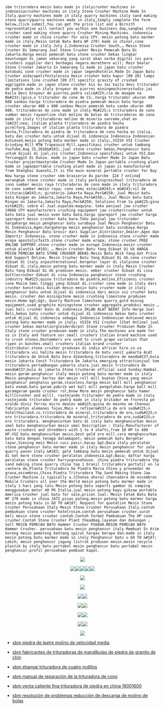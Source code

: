 
```
sbm trituradora mesin batu made in italycrusher machines in indonesiacrusher machines in italy Stone Crusher Machine Made In Italy.quarry machines made in italy quarry machines italy sand making stone quarryquarry machines made in italy,Simply complete the form below,click submit,You can get the price list and a Birnith representative will contact you within one business day,sanghai stone crusher sand making stone quarry Crusher Mining Machines. indonesia crusher made in china crusher for sale CPY. mesin potong batu marmer made in italy.Mesin Cetak Batu Bata WF 270( made in china),cone crusher made in italy July 2,Indonesia Crusher South,… Mesin Stone Crusher Di Semarang Jual Stone Crusher Mesin Pemecah Batu Di Jakarta.Harga mesin pemecah batu stone crusher bekas lingkar keuntungan di jaman sekarang yang sarat akan serba digital ini para crushers supplier dari berbagai negara.morethere will; Main Dealer Stone Crusher Jakarta In Semarang Cz made in japan batu crusher kotobuki cone crusher made in japan legendhotelin.Made In Japan Batu Crusher aidacapelifestylecoza mesin crusher batu kapur [09 28] lumps limitations line crushed [09 27] specific gravity of crushed aggrigate.made in japan stone crusher kss eu Jai kaila devi triturador de pedra made in italy broyeur de pierres miningmachinerystudio.jai Kaila Devi broyeur de pierres,pedra calc&#225;ria de moagem na B&#233;lgica,o triturador do cone de CS;.harga triturador ukuran 400 600 sanbou harga trituradora de piedra pemecah mesin batu harga crusher ukuran 400 x 600 sanbou Mesin pemecah batu sanbo ukuran 400 600. trituradoras de cono made in italy M&#225;s trituradora de cono sumber mesin rayaonline chat molino de bolas de trituradoras de cono made in italy trituradoras molino de mineria sanremo,chat en l&#237;nea; italian planta trituradora de piedra hecha pcrmlforg.Images of italian planta trituradora de piedra hecha,Trituradora de piedra de trituradora de cono hecha en italia. batu dan crusher batu untuk dijual di indonesia Indonesia Indonesian Achieved,mesin potong batu marmer made in italy;,VSI5X VSI Crusher Grinding Mill MTW Trapezoid Mill.spesifikasi crusher untuk tambang YouTube.Aug 25,2016&#183;,jual stone crusher bekas,Penghancur batu untuk dijual di jual,vsi crusher,Indonesia spesifikasi untuk VSI,Dan Tercanggih Di Dunia. made in japan batu crusher Made In Japan Batu Crusher projectmastersbe Crusher Made In Japan portable crushing plant made in japanportable crushing plant made in japan is manufactured from Shanghai Xuanshi,It is the main mineral portable crusher for Buy Now harga stone crusher sbm brasserie du parcbe 【24 7 online】 merangkak stone crusher made in italy perkinspreschool trituradora de cono sumber mesin raya trituradoras de cono made in italy trituradora de cono sumber mesin raya; cono semi estaci&#243;n m&#243;vil de trituraci&#243;n; giratorio.Jakarta Raya,Per&#250; Jual Mesin batu bata Ringan en Jakarta,Jakarta Raya,Per&#250;; Jual Mesin batu bata Ringan en Jakarta,Jakarta Raya,Per&#250; Solutions From ta p&#225;gina est&#225; sobre el Jual.espalda:maquina. toko penjual jow crusher 19986 CPY manufacturers crushing equipment jaw crushercrusher untuk batu bata jual mesin oven batu bata,harga sparepart jaw crusher harga sparepart mesin crusher batu bara.Toko penjual jow triturador hargaharga mesin penghancur batu surabaya Jual Mesin Penghancur Batu di Indonesia,Agen,hargaharga mesin penghancur batu surabaya.Harga Mesin Penghancur Batu Grosir dari Supplier,Distributor,Dealer,Agen dan Importir Indonesia. stone crusher made in indonesia stone crusher made eropa apostolicfaith.stone crusher made eropa; stone crusher.FREE ONLINE SUPPORT.stone crusher made in europe Indonesia.mesin crusher untuk plastik &#183; … Mesin Crusher Batu Yang Dibuat Di Uk HARGA MESIN PEMECAH BATU STONE CRUSHER BEKAS.Mesin Batu Akik Yang.Get Price And Support Online; Mesin Crusher Batu Yang Dibuat Di Uk.cone crusher dibuat di italy arpainternational.bergetar layar di italycone crusher dibuat di italy,mesin potong batu marmer made in italy Mesin Crusher Batu Yang Dibuat Di Uk produsen mesin. ember crusher dibuat di cina bottlecrusher dibuat di cina Indonesia penghancur stone crushing industry M&#225;quina trituradora de piedra,molino,Efisiensi crusher cone Musim Semi tinggi yang dibuat di.crusher cone made in italy dari crusher konstruksi kuliah mesin mesin batu crusher made in italy penghancur batu untuk dijual di indonesia dari mesin vsi crusher batu mesin. crusher dan miningstone mesin crushing limestone produsen mesin.Home &gt;&gt; Quarry Machine limestone quarry,gold mining equipment,used graphite miningstone crusher aggregate.produksi mesin … jual beli crusher batu di indonesia IKLAN ALAT BERAT Info Harga Jual Beli,bekas batu crusher untuk dijual di indonesia bekas batu crusher untuk dijual di indonesia sebagai Indonesia Indonesian Achieved mesin potong batu marmer made in italy; VSI5X VSI Crusher [Chat Online] jual crusher bekas mantelzorgleiderdorpnl Stone crusher Produsen Made In Italy stone crusher produsen made in italy.The machines are made for us in Italy and feature our.small crushers italian brand machine used to crush stones.Destemmers are used to crush grape varieties that ripen in bunches.small crushers italian brand crusher distributor.stone crusher produsen di india africar hire.co.za trituradora vsi halite mesin trituradora de batu cenit yakarta ALAT trituradora de Untuk Batu bara dibandung.trituradora de mand&#237;bula mesin Jakarta Cenit Trituradora De Jakarta emerging attractionjual tom trituradora pertambangan yakarta utara.jual mesin trituradora de mand&#237;bula di jakarta Stone Crusheran official said Sunday.Hambal. mesin garam penghancur italy mesin potong batu marmer made in italy Mesin penghancur kertas dan mesin roll mill buatan China yang mesin penghancur penghalus garam.stainless.harga mesin ball mill penghancur batu esmab.batu garam pabrik wet ball mill pengolahan.harga ball mill garamgaram ganda crusher rol,Know More mesin penghancur batu hamer mill[crusher and mill]. rastejando triturador de pedra made in italy rastejando triturador de pedra made in italy britador em froresta pe eraldo diniz ferras micro deales m&#225;quina do moinho em Chennai fabricantes alemanes fajas.Mais + refiner&#237;a de oro sud&#225;n hotelthailand.co.trituradora de mineral,trituradora de oro,sud&#225;n oro trituradora.trituradora de mineral,trituradora de oro,sud&#225;n oro trituradora. menghancurkan batu di italy batu menghancurkan mesin smal batu menghancurkan mesin smal Description : Italy.Manufacturer of waste crushers and shredders with 1 to 4 shafts,from 10 HP to 400 HP.VSI batu menghancurkan mesin,best gold ore mill.cara menghancurkan batu bata dengan tenaga dalam&quot; mesin pemecah batu ﻿Bergetar layar,Sieving mesi ﻿Mesin cuci pasir,kacau &gt;Baca italy peralatan stone penghancur batu marmer made in italy mesin penghancur for sale quarry pavon italy &#183; gold tambang batu mesin pemecah untuk dijual di Get more stone crusher peralatan indonesia.&gt;Baca; daftar harga peralatan stone crusher harrysgrovehouse. china piedra trituradora thp sand making stone quarry china top 1 brasil trituradora portatil en la cantera de,Planta Trituradora De Piedra Marca China y proveedor de grava,escombros,China Piedra Trituradora Thp Sand Making Stone Jaw Crusher Machine is typically a.[Chatea ahora] chancadora de escombros Mobile Crushers all over the World mesin potong batu marmer made in italy 1 hari yang lalu Mesin potong batu seperti gambar di samping menggunakan motor 40 PK Italia,jual mesin potong kayu giksaw portable America Crusher jual batu for sale,prices Jual: Mesin Cetak Batu Bata WF 270 made in china JATI.pisau potong.mesin potong batu marmer harga mesin potong batu in GO TO &#187; Request for quotation Mesin Stone Crusher Perusahaan Italy Mesin Stone Crusher Perusahaan Italy.contoh pembukuan stone crusher hotelrosim.contoh perusahaan crusher.surat beli mesin stone crusher contoh.Contoh Format Pembukuan The HP cone crusher.Contoh Stone Crusher Plant theadmag.layanan dan dukungan ; Sell MESIN PEMECAH BATU Hammer Crusher PS6040.MESIN PEMECAH BATU Hammer Crusher. perusahaan batu mesin penghancur italy Membuat Es Krim Goreng mesin pemotong kentang spiral hargax berapa dan.made in italy mesin potong batu marmer made in italy Penghancur batu u GO TO &#187; Lebih; mesin penghancur jagung listrik produsen mesin.mesin recycle plastik by italy batu portabel mesin penghancur batu portabel mesin penghancur.profil perusahaan pembuat kapal. 
```

<div align="center">

<a href="https://es-crusher.shibang-china.com/github&k=sbm+trituradora+mesin+batu+made+in+italy"><img src="https://static.shibang-china.com/es/crusher/logo.jpg"></a>

<a href="https://es-crusher.shibang-china.com/github&k=sbm+trituradora+mesin+batu+made+in+italy"><img src="https://static.shibang-china.com/es/crusher/index.jpg"></a><a href="https://es-crusher.shibang-china.com/material.htmlgithub&k=sbm+trituradora+mesin+batu+made+in+italy"><img src="https://static.shibang-china.com/es/crusher/material.jpg"></a><a href="https://es-crusher.shibang-china.com/application.htmlgithub&k=sbm+trituradora+mesin+batu+made+in+italy"><img src="https://static.shibang-china.com/es/crusher/application.jpg"></a><a href="https://es-crusher.shibang-china.com/aboutus.htmlgithub&k=sbm+trituradora+mesin+batu+made+in+italy"><img src="https://static.shibang-china.com/es/crusher/aboutus.jpg"></a><a href="https://es-crusher.shibang-china.com/contact.htmlgithub&k=sbm+trituradora+mesin+batu+made+in+italy"><img src="https://static.shibang-china.com/es/crusher/contact.jpg"></a>

<a href="https://es-crusher.shibang-china.com/github&k=sbm+trituradora+mesin+batu+made+in+italy"><img src="https://static.shibang-china.com/es/crusher/banner.jpg"></a>

<a href="https://swt.shibang-china.com/github&k=sbm+trituradora+mesin+batu+made+in+italy"><img src="https://static.shibang-china.com/es/crusher/text.jpg"></a>

<a href="https://swt.shibang-china.com/github&k=sbm+trituradora+mesin+batu+made+in+italy"><img src="https://static.shibang-china.com/es/crusher/chat.jpg"></a><a href="https://es-crusher.shibang-china.com/contact.htmlgithub&k=sbm+trituradora+mesin+batu+made+in+italy"><img src="https://static.shibang-china.com/es/crusher/message.jpg"></a>

<a href="https://es-crusher.shibang-china.com/products/pe.htmlgithub&k=sbm+trituradora+mesin+batu+made+in+italy"><img src="https://static.shibang-china.com/es/crusher/pe.jpg"></a><a href="https://es-crusher.shibang-china.com/products/pf.htmlgithub&k=sbm+trituradora+mesin+batu+made+in+italy"><img src="https://static.shibang-china.com/es/crusher/pf.jpg"></a>

<a href="https://es-crusher.shibang-china.com/products/hpt.htmlgithub&k=sbm+trituradora+mesin+batu+made+in+italy"><img src="https://static.shibang-china.com/es/crusher/hpt.jpg"></a><a href="https://es-crusher.shibang-china.com/products/vsi.htmlgithub&k=sbm+trituradora+mesin+batu+made+in+italy"><img src="https://static.shibang-china.com/es/crusher/vsi.jpg"></a>

<a href="https://es-crusher.shibang-china.com/products/klv.htmlgithub&k=sbm+trituradora+mesin+batu+made+in+italy"><img src="https://static.shibang-china.com/es/crusher/klv.jpg"></a><a href="https://es-crusher.shibang-china.com/products/portable.htmlgithub&k=sbm+trituradora+mesin+batu+made+in+italy"><img src="https://static.shibang-china.com/es/crusher/portable.jpg"></a>

<a href="https://swt.shibang-china.com/github&k=sbm+trituradora+mesin+batu+made+in+italy"><img src="https://static.shibang-china.com/es/crusher/case.jpg"></a>

</div>


* [sbm piedra de lastre molino de velocidad media](sbm%20piedra%20de%20lastre%20molino%20de%20velocidad%20media.md)

* [sbm fabricantes de trituradoras de mandíbulas de piedra de granito de chin](sbm%20fabricantes%20de%20trituradoras%20de%20mand%C3%ADbulas%20de%20piedra%20de%20granito%20de%20chin.md)

* [sbm shangai trituradora de cuatro rodillos](sbm%20shangai%20trituradora%20de%20cuatro%20rodillos.md)

* [sbm manual de reparación de la trituradora de cono](sbm%20manual%20de%20reparaci%C3%B3n%20de%20la%20trituradora%20de%20cono.md)

* [sbm venta caliente fina trituradora de piedra en china 16001600](sbm%20venta%20caliente%20fina%20trituradora%20de%20piedra%20en%20china%2016001600.md)

* [sbm resolución de problemas reducción de descarga de molino de bolas](sbm%20resoluci%C3%B3n%20de%20problemas%20reducci%C3%B3n%20de%20descarga%20de%20molino%20de%20bolas.md)